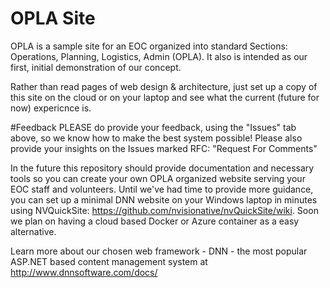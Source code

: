 # OPLA Site
OPLA is a sample site for an EOC organized into standard Sections: Operations, Planning, Logistics, Admin (OPLA). It also is intended as our first, initial demonstration of our concept. 

Rather than read pages of web design & architecture, just set up a copy of this site on the cloud or on your laptop and see what the current (future for now) expericnce is. 

#Feedback
PLEASE do provide your feedback, using the "Issues" tab above, so we know how to make the best system possible! Please also provide your insights on the Issues marked RFC: "Request For Comments"

In the future this repository should provide documentation and necessary tools so you can create your own OPLA organized website serving your EOC staff and volunteers.
Until we've had time to provide more guidance, you can set up a minimal DNN website on your Windows laptop in minutes using NVQuickSite:
https://github.com/nvisionative/nvQuickSite/wiki. Soon we plan on having a cloud based Docker or Azure container as a easy alternative.

Learn more about our chosen web framework - DNN - the most popular ASP.NET based content management system at http://www.dnnsoftware.com/docs/
